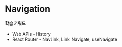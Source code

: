 # Navigation

#### 학습 키워드

* Web APIs - History
* React Router - NavLink, Link, Navigate, useNavigate

















